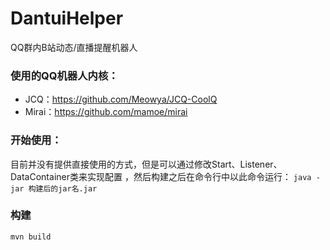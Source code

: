 # DantuiHelper
QQ群内B站动态/直播提醒机器人

### 使用的QQ机器人内核：
- JCQ：https://github.com/Meowya/JCQ-CoolQ
- Mirai：https://github.com/mamoe/mirai

### 开始使用：
目前并没有提供直接使用的方式，但是可以通过修改Start、Listener、DataContainer类来实现配置
，然后构建之后在命令行中以此命令运行：
`java -jar 构建后的jar名.jar`
### 构建
`mvn build`
